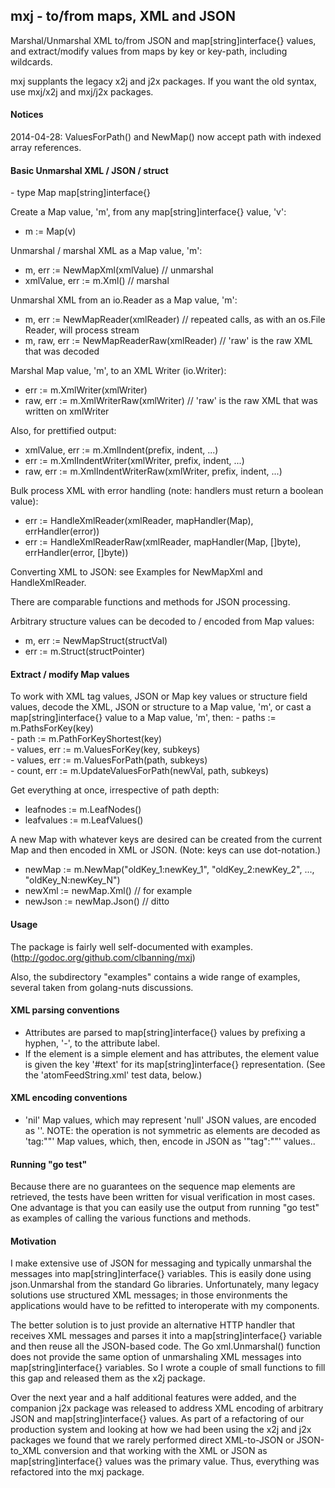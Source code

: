 <h2>mxj - to/from maps, XML and JSON</h2>
Marshal/Unmarshal XML to/from JSON and map[string]interface{} values, and extract/modify values from maps by key or key-path, including wildcards.  

mxj supplants the legacy x2j and j2x packages. If you want the old syntax, use mxj/x2j and mxj/j2x packages.

<h4>Notices</h4>
   2014-04-28: ValuesForPath() and NewMap() now accept path with indexed array references.

<h4>Basic Unmarshal XML / JSON / struct</h4>
   - type Map map[string]interface{}

Create a Map value, 'm', from any map[string]interface{} value, 'v':
   - m := Map(v)

Unmarshal / marshal XML as a Map value, 'm':
   - m, err := NewMapXml(xmlValue) // unmarshal
   - xmlValue, err := m.Xml()      // marshal

Unmarshal XML from an io.Reader as a Map value, 'm':
   - m, err := NewMapReader(xmlReader)         // repeated calls, as with an os.File Reader, will process stream
   - m, raw, err := NewMapReaderRaw(xmlReader) // 'raw' is the raw XML that was decoded

Marshal Map value, 'm', to an XML Writer (io.Writer):
   - err := m.XmlWriter(xmlWriter)<br>
   - raw, err := m.XmlWriterRaw(xmlWriter) // 'raw' is the raw XML that was written on xmlWriter
	
Also, for prettified output:
   - xmlValue, err := m.XmlIndent(prefix, indent, ...)<br>
   - err := m.XmlIndentWriter(xmlWriter, prefix, indent, ...)<br>
   - raw, err := m.XmlIndentWriterRaw(xmlWriter, prefix, indent, ...)

Bulk process XML with error handling (note: handlers must return a boolean value):
   - err := HandleXmlReader(xmlReader, mapHandler(Map), errHandler(error))<br>
   - err := HandleXmlReaderRaw(xmlReader, mapHandler(Map, []byte), errHandler(error, []byte))

Converting XML to JSON: see Examples for NewMapXml and HandleXmlReader.

There are comparable functions and methods for JSON processing.

Arbitrary structure values can be decoded to / encoded from Map values:
   - m, err := NewMapStruct(structVal)<br>
   - err := m.Struct(structPointer)

<h4>Extract / modify Map values</h4>
To work with XML tag values, JSON or Map key values or structure field values, decode the XML, JSON
or structure to a Map value, 'm', or cast a map[string]interface{} value to a Map value, 'm', then:
   - paths := m.PathsForKey(key)<br>
   - path := m.PathForKeyShortest(key)<br>
   - values, err := m.ValuesForKey(key, subkeys)<br>
   - values, err := m.ValuesForPath(path, subkeys)<br>
   - count, err := m.UpdateValuesForPath(newVal, path, subkeys)

Get everything at once, irrespective of path depth:
   - leafnodes := m.LeafNodes()<br>
   - leafvalues := m.LeafValues()

A new Map with whatever keys are desired can be created from the current Map and then encoded in XML
or JSON. (Note: keys can use dot-notation.)
   - newMap := m.NewMap("oldKey_1:newKey_1", "oldKey_2:newKey_2", ..., "oldKey_N:newKey_N")<br>
   - newXml := newMap.Xml()   // for example<br>
   - newJson := newMap.Json() // ditto<br>

<h4>Usage</h4>

The package is fairly well self-documented with examples. (http://godoc.org/github.com/clbanning/mxj)

Also, the subdirectory "examples" contains a wide range of examples, several taken from golang-nuts discussions.

<h4>XML parsing conventions</h4>

   - Attributes are parsed to map[string]interface{} values by prefixing a hyphen, '-',
     to the attribute label.
   - If the element is a simple element and has attributes, the element value
     is given the key '#text' for its map[string]interface{} representation.  (See
     the 'atomFeedString.xml' test data, below.)

<h4>XML encoding conventions</h4>

   - 'nil' Map values, which may represent 'null' JSON values, are encoded as '<tag/>'.
      NOTE: the operation is not symmetric as <tag/> elements are decoded as 'tag:""' Map values,
            which, then, encode in JSON as '"tag":""' values..

<h4>Running "go test"</h4>

Because there are no guarantees on the sequence map elements are retrieved, the tests have been 
written for visual verification in most cases.  One advantage is that you can easily use the 
output from running "go test" as examples of calling the various functions and methods.

<h4>Motivation</h4>

I make extensive use of JSON for messaging and typically unmarshal the messages into
map[string]interface{} variables.  This is easily done using json.Unmarshal from the
standard Go libraries.  Unfortunately, many legacy solutions use structured
XML messages; in those environments the applications would have to be refitted to
interoperate with my components.

The better solution is to just provide an alternative HTTP handler that receives
XML messages and parses it into a map[string]interface{} variable and then reuse
all the JSON-based code.  The Go xml.Unmarshal() function does not provide the same
option of unmarshaling XML messages into map[string]interface{} variables. So I wrote
a couple of small functions to fill this gap and released them as the x2j package.

Over the next year and a half additional features were added, and the companion j2x
package was released to address XML encoding of arbitrary JSON and map[string]interface{}
values.  As part of a refactoring of our production system and looking at how we had been
using the x2j and j2x packages we found that we rarely performed direct XML-to-JSON or
JSON-to_XML conversion and that working with the XML or JSON as map[string]interface{}
values was the primary value.  Thus, everything was refactored into the mxj package.

